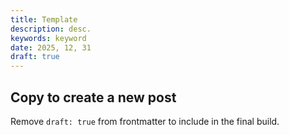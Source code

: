 ```yaml
---
title: Template
description: desc.
keywords: keyword
date: 2025, 12, 31
draft: true
---
```


## Copy to create a new post

Remove `draft: true` from frontmatter to include in the final build.
